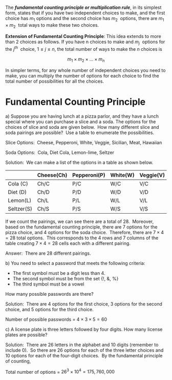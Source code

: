 The _**fundamental counting principle or multiplication rule**_, in its simplest form, states that if you have two independent choices to make, and the first choice has $m_1$ options and the second choice has $m_2$  options, there are $m_1×m_2$  total ways to make these two choices.

**Extension of Fundamental Counting Principle**: This idea extends to more than 2 choices as follows. If you have n choices to make and $m_j$  options for the $j^{th}$  choice, $1≤j≤n$, the total number of ways to make the $n$ choices is

$$m_1×m_2× ... ×m_n$$

In simpler terms, for any whole number of independent choices you need to make, you can multiply the number of options for each choice to find the total number of possibilities for all the choices.

# Fundamental Counting Principle
a) Suppose you are having lunch at a pizza parlor, and they have a lunch special where you can purchase a slice and a soda. The options for the choices of slice and soda are given below.  How many different slice and soda pairings are possible?  Use a table to enumerate the possibilities.

Slice Options:  Cheese, Pepperoni, White, Veggie, Sicilian, Meat, Hawaiian

Soda Options:  Cola, Diet Cola, Lemon-lime, Seltzer

Solution:  We can make a list of the options in a table as shown below.

|            | Cheese(Ch) | Pepperoni(P) | White(W) | Veggie(V) | Sicilian(S) | Meat(M) | Hawaiian(H) |     
| ---------- | ---------- | ------------ | -------- | --------- | ----------- | ------- | ----------- | 
| Cola (C)   | Ch/C       | P/C          | W/C      | V/C       | S/C         | M/C     | H/C         |     
| Diet (D)   | Ch/D       | P/D          | W/D      | V/D       | S/D         | M/D     | H/D         |     
| Lemon(L)   | Ch/L       | P/L          | W/L      | V/L       | S/L         | M/L     | H/L         |     
| Seltzer(S) | Ch/S       | P/S          | W/S      | V/S       | S/S         | M/S     | H/S         |     

If we count the pairings, we can see there are a total of 28.  Moreover, based on the fundamental counting principle, there are 7 options for the pizza choice, and 4 options for the soda choice.  Therefore, there are $7 × 4 =28$ total options.  This corresponds to the 4 rows and $7$ columns of the table creating $7 × 4 = 28$ cells each with a different pairing.

Answer:  There are $28$ different pairings.

b) You need to select a password that meets the following criteria:

- The first symbol must be a digit less than $4$. 
- The second symbol must be from the set {!, &, %}
- The third symbol must be a vowel

How many possible passwords are there?

Solution:  There are 4 options for the first choice, 3 options for the second choice, and 5 options for the third choice.

Number of possible passwords = $4×3×5=60$ 

c) A license plate is three letters followed by four digits. How many license plates are possible?

Solution:  There are 26 letters in the alphabet and 10 digits (remember to include 0).  So there are 26 options for each of the three letter choices and 10 options for each of the four-digit choices.  By the fundamental principle of counting,

Total number of options = $26^3×10^4=175,760,000$